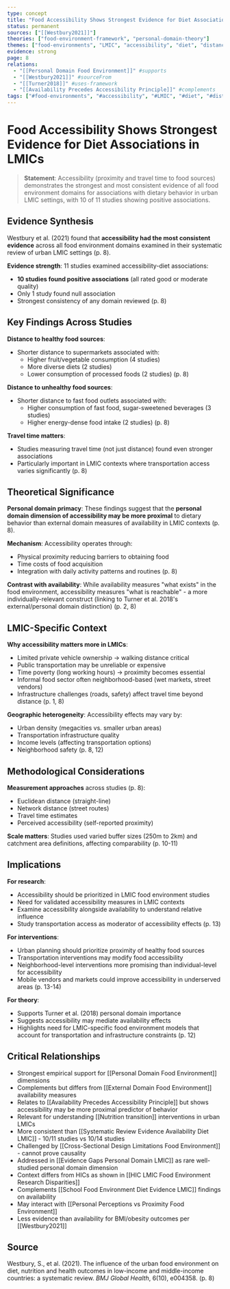 ```yaml
---
type: concept
title: "Food Accessibility Shows Strongest Evidence for Diet Associations in LMICs"
status: permanent
sources: ["[[Westbury2021]]"]
theories: ["food-environment-framework", "personal-domain-theory"]
themes: ["food-environments", "LMIC", "accessibility", "diet", "distance", "systematic-review"]
evidence: strong
page: 8
relations:
  - "[[Personal Domain Food Environment]]" #supports
  - "[[Westbury2021]]" #sourceFrom
  - "[[Turner2018]]" #uses-framework
  - "[[Availability Precedes Accessibility Principle]]" #complements
tags: ["#food-environments", "#accessibility", "#LMIC", "#diet", "#distance", "#evidence", "#Westbury2021"]
---
```


# Food Accessibility Shows Strongest Evidence for Diet Associations in LMICs

> **Statement**: Accessibility (proximity and travel time to food sources) demonstrates the strongest and most consistent evidence of all food environment domains for associations with dietary behavior in urban LMIC settings, with 10 of 11 studies showing positive associations.

## Evidence Synthesis

Westbury et al. (2021) found that **accessibility had the most consistent evidence** across all food environment domains examined in their systematic review of urban LMIC settings (p. 8).

**Evidence strength**: 11 studies examined accessibility-diet associations:
- **10 studies found positive associations** (all rated good or moderate quality)
- Only 1 study found null association
- Strongest consistency of any domain reviewed (p. 8)

## Key Findings Across Studies

**Distance to healthy food sources**:
- Shorter distance to supermarkets associated with:
  - Higher fruit/vegetable consumption (4 studies)
  - More diverse diets (2 studies)
  - Lower consumption of processed foods (2 studies) (p. 8)

**Distance to unhealthy food sources**:
- Shorter distance to fast food outlets associated with:
  - Higher consumption of fast food, sugar-sweetened beverages (3 studies)
  - Higher energy-dense food intake (2 studies) (p. 8)

**Travel time matters**:
- Studies measuring travel time (not just distance) found even stronger associations
- Particularly important in LMIC contexts where transportation access varies significantly (p. 8)

## Theoretical Significance

**Personal domain primacy**: These findings suggest that the **personal domain dimension of accessibility may be more proximal** to dietary behavior than external domain measures of availability in LMIC contexts (p. 8).

**Mechanism**: Accessibility operates through:
- Physical proximity reducing barriers to obtaining food
- Time costs of food acquisition
- Integration with daily activity patterns and routines (p. 8)

**Contrast with availability**: While availability measures "what exists" in the food environment, accessibility measures "what is reachable" - a more individually-relevant construct (linking to Turner et al. 2018's external/personal domain distinction) (p. 2, 8)

## LMIC-Specific Context

**Why accessibility matters more in LMICs**:
- Limited private vehicle ownership → walking distance critical
- Public transportation may be unreliable or expensive
- Time poverty (long working hours) → proximity becomes essential
- Informal food sector often neighborhood-based (wet markets, street vendors)
- Infrastructure challenges (roads, safety) affect travel time beyond distance (p. 1, 8)

**Geographic heterogeneity**: Accessibility effects may vary by:
- Urban density (megacities vs. smaller urban areas)
- Transportation infrastructure quality
- Income levels (affecting transportation options)
- Neighborhood safety (p. 8, 12)

## Methodological Considerations

**Measurement approaches** across studies (p. 8):
- Euclidean distance (straight-line)
- Network distance (street routes)
- Travel time estimates
- Perceived accessibility (self-reported proximity)

**Scale matters**: Studies used varied buffer sizes (250m to 2km) and catchment area definitions, affecting comparability (p. 10-11)

## Implications

**For research**:
- Accessibility should be prioritized in LMIC food environment studies
- Need for validated accessibility measures in LMIC contexts
- Examine accessibility alongside availability to understand relative influence
- Study transportation access as moderator of accessibility effects (p. 13)

**For interventions**:
- Urban planning should prioritize proximity of healthy food sources
- Transportation interventions may modify food accessibility
- Neighborhood-level interventions more promising than individual-level for accessibility
- Mobile vendors and markets could improve accessibility in underserved areas (p. 13-14)

**For theory**:
- Supports Turner et al. (2018) personal domain importance
- Suggests accessibility may mediate availability effects
- Highlights need for LMIC-specific food environment models that account for transportation and infrastructure constraints (p. 12)

## Critical Relationships

- Strongest empirical support for [[Personal Domain Food Environment]] dimensions
- Complements but differs from [[External Domain Food Environment]] availability measures
- Relates to [[Availability Precedes Accessibility Principle]] but shows accessibility may be more proximal predictor of behavior
- Relevant for understanding [[Nutrition transition]] interventions in urban LMICs
- More consistent than [[Systematic Review Evidence Availability Diet LMIC]] - 10/11 studies vs 10/14 studies
- Challenged by [[Cross-Sectional Design Limitations Food Environment]] - cannot prove causality
- Addressed in [[Evidence Gaps Personal Domain LMIC]] as rare well-studied personal domain dimension
- Context differs from HICs as shown in [[HIC LMIC Food Environment Research Disparities]]
- Complements [[School Food Environment Diet Evidence LMIC]] findings on availability
- May interact with [[Personal Perceptions vs Proximity Food Environment]]
- Less evidence than availability for BMI/obesity outcomes per [[Westbury2021]]

## Source

Westbury, S., et al. (2021). The influence of the urban food environment on diet, nutrition and health outcomes in low-income and middle-income countries: a systematic review. *BMJ Global Health*, 6(10), e004358. (p. 8)
